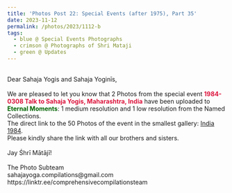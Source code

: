 ```yaml
---
title: 'Photos Post 22: Special Events (after 1975), Part 35'
date: 2023-11-12
permalink: /photos/2023/1112-b
tags:
  - blue @ Special Events Photographs
  - crimson @ Photographs of Shri Mataji
  - green @ Updates
---
```


<p>
<br>
Dear Sahaja Yogis and Sahaja Yoginīs,<br>
<br>
We are pleased to let you know that 2 Photos from the special event <font color="Crimson"><b>1984-0308 Talk to Sahaja Yogis, Maharashtra, India</b></font> have been uploaded to <font color="DarkGreen"><b>Eternal Moments</b></font>: 1 medium resolution and 1 low resolution  from the Named Collections.<br>
The direct link to the 50 Photos of the event in the smallest gallery: <a href="https://eternalmoments.smugmug.com/Countries/India/1984"> India 1984</a>.<br> 
Please kindly share the link with all our brothers and sisters.<br>

<br>
Jay Śhrī Mātājī!<br>
<br>
The Photo Subteam<br>
sahajayoga.compilations@gmail.com<br>
https://linktr.ee/comprehensivecompilationsteam
</p>